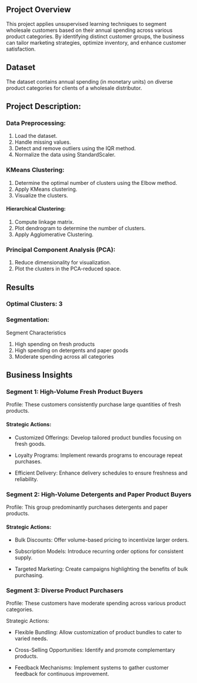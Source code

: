 

## Project Overview
This project applies unsupervised learning techniques to segment wholesale customers based on their annual spending across various product categories. By identifying distinct customer groups, the business can tailor marketing strategies, optimize inventory, and enhance customer satisfaction.
## Dataset
The dataset contains annual spending (in monetary units) on diverse product categories for clients of a wholesale distributor.
## Project Description:
### Data Preprocessing:

1. Load the dataset.
2. Handle missing values.
3. Detect and remove outliers using the IQR method.
4. Normalize the data using StandardScaler.

### KMeans Clustering:

1. Determine the optimal number of clusters using the Elbow method.
2. Apply KMeans clustering.
3. Visualize the clusters.

#### Hierarchical Clustering:

1. Compute linkage matrix.
2. Plot dendrogram to determine the number of clusters.
3. Apply Agglomerative Clustering.

### Principal Component Analysis (PCA):

1. Reduce dimensionality for visualization.
2. Plot the clusters in the PCA-reduced space.

## Results

### Optimal Clusters: 3

### Segmentation:

Segment	Characteristics
1. High spending on fresh products
2. High spending on detergents and paper goods
3. Moderate spending across all categories


## Business Insights

### Segment 1: High-Volume Fresh Product Buyers

Profile: These customers consistently purchase large quantities of fresh products.

#### Strategic Actions:

- Customized Offerings: Develop tailored product bundles focusing on fresh goods.

- Loyalty Programs: Implement rewards programs to encourage repeat purchases.

- Efficient Delivery: Enhance delivery schedules to ensure freshness and reliability.

### Segment 2: High-Volume Detergents and Paper Product Buyers

Profile: This group predominantly purchases detergents and paper products.

#### Strategic Actions:

- Bulk Discounts: Offer volume-based pricing to incentivize larger orders.

- Subscription Models: Introduce recurring order options for consistent supply.

- Targeted Marketing: Create campaigns highlighting the benefits of bulk purchasing.

### Segment 3: Diverse Product Purchasers

Profile: These customers have moderate spending across various product categories.

Strategic Actions:

- Flexible Bundling: Allow customization of product bundles to cater to varied needs.

- Cross-Selling Opportunities: Identify and promote complementary products.

- Feedback Mechanisms: Implement systems to gather customer feedback for continuous improvement.